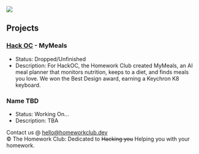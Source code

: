 <img src="https://cdn.primitt.dev/banner"></img>

## Projects
### [Hack OC](https://hackoc.org) - MyMeals
* Status: Dropped/Unfinished <br>
* Description: For HackOC, the Homework Club created MyMeals, an AI meal planner that monitors nutrition, keeps to a diet, and finds meals you love. We won the Best Design award, earning a Keychron K8 keyboard.
### Name TBD
* Status: Working On...
* Description: TBA


Contact us @ [hello@homeworkclub.dev](mailto:hello@homeworkclub.dev)<br>
©️ The Homework Club: Dedicated to ~~Hacking you~~ Helping you with your homework.
